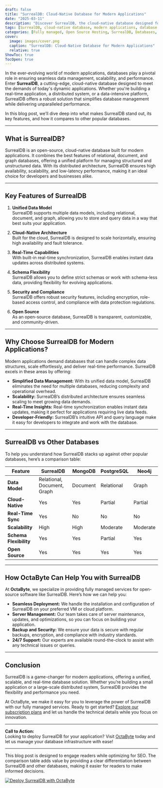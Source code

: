 ```yaml
---
draft: false
title: "SurrealDB: Cloud-Native Database for Modern Applications"
date: "2025-03-11"
description: "Discover SurrealDB, the cloud-native database designed for modern applications. Learn how SurrealDB simplifies database management, enhances scalability, and integrates seamlessly with your tech stack. Explore its features, benefits, and how it compares to other databases."
tags: [SurrealDB, cloud-native database, modern applications, database management, scalable database, open-source database, SurrealDB vs other databases, database comparison, managed database services]
categories: [Fully managed, Open Source Hosting, SurrealDB, Databases, Specialized Databases]
cover:
  image: images/cover.png
  caption: "SurrealDB: Cloud-Native Database for Modern Applications"
  relative: true
ShowToc: true
TocOpen: true
---
```



In the ever-evolving world of modern applications, databases play a pivotal role in ensuring seamless data management, scalability, and performance. Enter **SurrealDB**, a cutting-edge, cloud-native database designed to meet the demands of today's dynamic applications. Whether you're building a real-time application, a distributed system, or a data-intensive platform, SurrealDB offers a robust solution that simplifies database management while delivering unparalleled performance.  

In this blog post, we’ll dive deep into what makes SurrealDB stand out, its key features, and how it compares to other popular databases.  

---

## What is SurrealDB?  

SurrealDB is an open-source, cloud-native database built for modern applications. It combines the best features of relational, document, and graph databases, offering a unified platform for managing structured and unstructured data. With its distributed architecture, SurrealDB ensures high availability, scalability, and low-latency performance, making it an ideal choice for developers and businesses alike.  

---

## Key Features of SurrealDB  

1. **Unified Data Model**  
   SurrealDB supports multiple data models, including relational, document, and graph, allowing you to store and query data in a way that best suits your application.  

2. **Cloud-Native Architecture**  
   Built for the cloud, SurrealDB is designed to scale horizontally, ensuring high availability and fault tolerance.  

3. **Real-Time Capabilities**  
   With built-in real-time synchronization, SurrealDB enables instant data updates across distributed systems.  

4. **Schema Flexibility**  
   SurrealDB allows you to define strict schemas or work with schema-less data, providing flexibility for evolving applications.  

5. **Security and Compliance**  
   SurrealDB offers robust security features, including encryption, role-based access control, and compliance with data protection regulations.  

6. **Open Source**  
   As an open-source database, SurrealDB is transparent, customizable, and community-driven.  

---

## Why Choose SurrealDB for Modern Applications?  

Modern applications demand databases that can handle complex data structures, scale effortlessly, and deliver real-time performance. SurrealDB excels in these areas by offering:  

- **Simplified Data Management:** With its unified data model, SurrealDB eliminates the need for multiple databases, reducing complexity and operational overhead.  
- **Scalability:** SurrealDB’s distributed architecture ensures seamless scaling to meet growing data demands.  
- **Real-Time Insights:** Real-time synchronization enables instant data updates, making it perfect for applications requiring live data feeds.  
- **Developer-Friendly:** SurrealDB’s intuitive API and query language make it easy for developers to integrate and work with the database.  

---

## SurrealDB vs Other Databases  

To help you understand how SurrealDB stacks up against other popular databases, here’s a comparison table:  

| Feature                | SurrealDB               | MongoDB                 | PostgreSQL             | Neo4j                  |  
|------------------------|-------------------------|-------------------------|-------------------------|------------------------|  
| **Data Model**         | Relational, Document, Graph | Document               | Relational             | Graph                  |  
| **Cloud-Native**       | Yes                     | Yes                     | Partial                 | Partial                |  
| **Real-Time Sync**     | Yes                     | No                      | No                      | No                     |  
| **Scalability**        | High                    | High                    | Moderate                | Moderate               |  
| **Schema Flexibility** | Yes                     | Yes                     | Partial                 | Yes                    |  
| **Open Source**        | Yes                     | Yes                     | Yes                     | Yes                    |  

---

## How OctaByte Can Help You with SurrealDB  

At **OctaByte**, we specialize in providing fully managed services for open-source software like SurrealDB. Here’s how we can help you:  

- **Seamless Deployment:** We handle the installation and configuration of SurrealDB on your preferred VM or cloud platform.  
- **Server Management:** Our team takes care of server maintenance, updates, and optimizations, so you can focus on building your application.  
- **Backup and Security:** We ensure your data is secure with regular backups, encryption, and compliance with industry standards.  
- **24/7 Support:** Our experts are available round-the-clock to assist with any technical issues or queries.  

---

## Conclusion  

SurrealDB is a game-changer for modern applications, offering a unified, scalable, and real-time database solution. Whether you’re building a small application or a large-scale distributed system, SurrealDB provides the flexibility and performance you need.  

At OctaByte, we make it easy for you to leverage the power of SurrealDB with our fully managed services. Ready to get started? [Explore our subscription plans](https://octabyte.io) and let us handle the technical details while you focus on innovation.  

---

**Call to Action:**  
Looking to deploy SurrealDB for your application? Visit [OctaByte](https://octabyte.io) today and let us manage your database infrastructure with ease!  

--- 

This blog post is designed to engage readers while optimizing for SEO. The comparison table adds value by providing a clear differentiation between SurrealDB and other databases, making it easier for readers to make informed decisions.

[![Deploy SurrealDB with OctaByte](/images/deploy-on-octabyte.png)](https://octabyte.io/fully-managed-open-source-services/databases/specialized-databases/surrealdb)